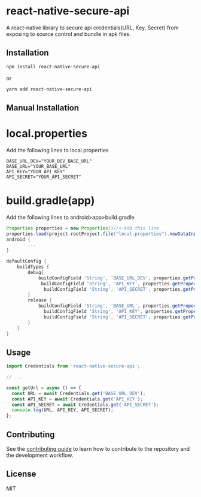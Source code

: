 # react-native-secure-api

A react-native library to secure api credentials(URL, Key, Secret) from exposing to source control and bundle in apk files.

## Installation

```sh
npm install react-native-secure-api
```

or

```sh
yarn add react-native-secure-api
```

## Manual Installation

# local.properties

Add the following lines to local.properties

```properties
BASE_URL_DEV="YOUR_DEV_BASE_URL"
BASE_URL="YOUR_BASE_URL"
API_KEY="YOUR_API_KEY"
API_SECRET="YOUR_API_SECRET"
```

# build.gradle(app)

Add the following lines to android>app>build.gradle

```gradle
Properties properties = new Properties()//<-Add this line
properties.load(project.rootProject.file("local.properties").newDataInputStream())//<-Add this line
android {
        ...
}

defaultConfig {
    buildTypes {
        debug{
            buildConfigField 'String', 'BASE_URL_DEV', properties.getProperty('BASE_URL_DEV', '"no URL"')//<- Add this line
             buildConfigField 'String', 'API_KEY', properties.getProperty('API_KEY', '"no key"')//<- Add this line if you need api key
              buildConfigField 'String', 'API_SECRET', properties.getProperty('API_SECRET', '"no URL"')//<- Add this line if you need api secret
        }
        release {
            buildConfigField 'String', 'BASE_URL', properties.getProperty('BASE_URL', '"no URL"')//<- Add this line
              buildConfigField 'String', 'API_KEY', properties.getProperty('API_KEY', '"no key"')//<- Add this line if you need api key
              buildConfigField 'String', 'API_SECRET', properties.getProperty('API_SECRET', '"no URL"')//<- Add this line if you need api secret
        }
    }
}
```

## Usage

```js
import Credentials from 'react-native-secure-api';

// ...

const getUrl = async () => {
  const URL = await Credentials.get('BASE_URL_DEV');
  const API_KEY = await Credentials.get('API_KEY');
  const API_SECRET = await Credentials.get('API_SECRET');
  console.log(URL, API_KEY, API_SECRET);
};
```

## Contributing

See the [contributing guide](CONTRIBUTING.md) to learn how to contribute to the repository and the development workflow.

## License

MIT
